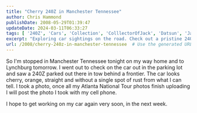 ```yaml
---
title: "Cherry 240Z in Manchester Tennessee"
author: Chris Hammond
publishDate: 2008-05-29T01:39:47
updateDate: 2024-03-11T06:33:27
tags: [ '240Z', 'Cars', 'Collection', 'ColllectorOfJack', 'Datsun', 'Jack Daniels', 'Project 240Z', 'Project240z', 'Project240Zcom', 'Whiskey' ]
excerpt: "Exploring car sightings on the road. Check out a pristine 240Z spotted in Manchester, Tennessee, on the way to Lynchburg. #240Z #CarSpotting"
url: /2008/cherry-240z-in-manchester-tennessee  # Use the generated URL with year
---
```

<p>So I'm stopped in Manchester Tennessee tonight on my way home and to Lynchburg tomorrow. I went out to check on the car out in the parking lot and saw a 240Z parked out there in tow behind a frontier. The car looks cherry, orange, straight and without a single spot of rust from what I can tell. I took a photo, once all my Atlanta National Tour photos finish uploading I will post the photo I took with my cell phone.</p> <p>I hope to get working on my&#160;car again very soon, in the next week.</p>


